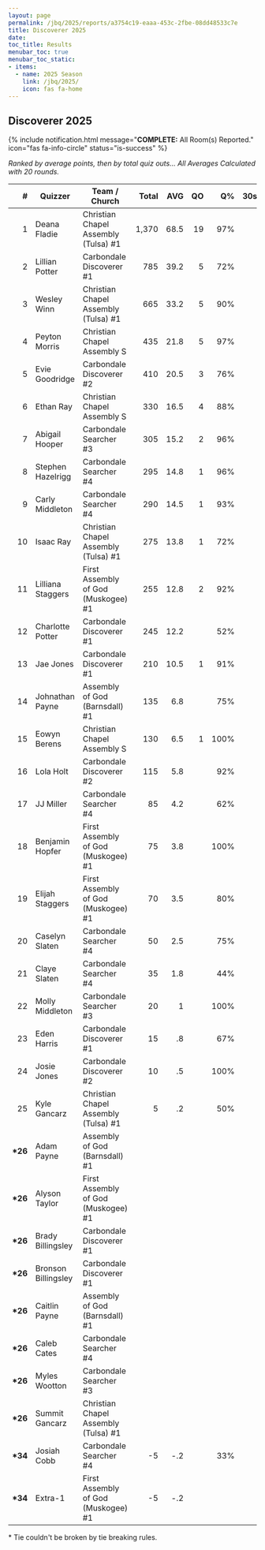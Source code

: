 ```yaml
---
layout: page
permalink: /jbq/2025/reports/a3754c19-eaaa-453c-2fbe-08dd48533c7e
title: Discoverer 2025
date: 
toc_title: Results
menubar_toc: true
menubar_toc_static:
- items:
  - name: 2025 Season
    link: /jbq/2025/
    icon: fas fa-home
---
```



## Discoverer 2025

{% include notification.html
   message="<b>COMPLETE:</b> All Room(s) Reported."
   icon="fas fa-info-circle"
   status="is-success" %}


*Ranked by average points, then by total quiz outs... All Averages Calculated with 20 rounds.*

| # | Quizzer | Team / Church | Total | AVG | QO | Q% | 30s | 20s | 10s |
|--:|---|---|--:|--:|--:|--:|--:|--:|--:|
| 1 | Deana Fladie | Christian Chapel Assembly (Tulsa) #1 | 1,370 | 68.5 | 19 | 97% |  |  | 120 |
| 2 | Lillian Potter | Carbondale Discoverer #1 | 785 | 39.2 | 5 | 72% |  |  | 91 |
| 3 | Wesley Winn | Christian Chapel Assembly (Tulsa) #1 | 665 | 33.2 | 5 | 90% |  |  | 65 |
| 4 | Peyton Morris | Christian Chapel Assembly S | 435 | 21.8 | 5 | 97% |  | 9 | 21 |
| 5 | Evie Goodridge | Carbondale Discoverer #2 | 410 | 20.5 | 3 | 76% |  |  | 45 |
| 6 | Ethan Ray | Christian Chapel Assembly S | 330 | 16.5 | 4 | 88% |  | 2 | 27 |
| 7 | Abigail Hooper | Carbondale Searcher #3 | 305 | 15.2 | 2 | 96% |  | 5 | 19 |
| 8 | Stephen Hazelrigg | Carbondale Searcher #4 | 295 | 14.8 | 1 | 96% |  | 2 | 25 |
| 9 | Carly Middleton | Carbondale Searcher #4 | 290 | 14.5 | 1 | 93% |  | 1 | 27 |
| 10 | Isaac Ray | Christian Chapel Assembly (Tulsa) #1 | 275 | 13.8 | 1 | 72% |  |  | 33 |
| 11 | Lilliana Staggers | First Assembly of God (Muskogee) #1 | 255 | 12.8 | 2 | 92% |  | 1 | 23 |
| 12 | Charlotte Potter | Carbondale Discoverer #1 | 245 | 12.2 |  | 52% |  |  | 46 |
| 13 | Jae Jones | Carbondale Discoverer #1 | 210 | 10.5 | 1 | 91% |  |  | 21 |
| 14 | Johnathan Payne | Assembly of God (Barnsdall) #1 | 135 | 6.8 |  | 75% |  | 2 | 12 |
| 15 | Eowyn Berens | Christian Chapel Assembly S | 130 | 6.5 | 1 | 100% |  |  | 12 |
| 16 | Lola Holt | Carbondale Discoverer #2 | 115 | 5.8 |  | 92% |  |  | 12 |
| 17 | JJ Miller | Carbondale Searcher #4 | 85 | 4.2 |  | 62% |  |  | 13 |
| 18 | Benjamin Hopfer | First Assembly of God (Muskogee) #1 | 75 | 3.8 |  | 100% |  | 1 | 6 |
| 19 | Elijah Staggers | First Assembly of God (Muskogee) #1 | 70 | 3.5 |  | 80% |  |  | 8 |
| 20 | Caselyn Slaten | Carbondale Searcher #4 | 50 | 2.5 |  | 75% |  |  | 6 |
| 21 | Claye Slaten | Carbondale Searcher #4 | 35 | 1.8 |  | 44% |  | 2 | 6 |
| 22 | Molly Middleton | Carbondale Searcher #3 | 20 | 1 |  | 100% |  |  | 2 |
| 23 | Eden Harris | Carbondale Discoverer #1 | 15 | .8 |  | 67% |  |  | 2 |
| 24 | Josie Jones | Carbondale Discoverer #2 | 10 | .5 |  | 100% |  |  | 1 |
| 25 | Kyle Gancarz | Christian Chapel Assembly (Tulsa) #1 | 5 | .2 |  | 50% |  |  | 1 |
| **\*26** | Adam Payne | Assembly of God (Barnsdall) #1 |  |  |  |  |  |  |  |
| **\*26** | Alyson Taylor | First Assembly of God (Muskogee) #1 |  |  |  |  |  |  |  |
| **\*26** | Brady Billingsley | Carbondale Discoverer #1 |  |  |  |  |  |  |  |
| **\*26** | Bronson Billingsley | Carbondale Discoverer #1 |  |  |  |  |  |  |  |
| **\*26** | Caitlin Payne | Assembly of God (Barnsdall) #1 |  |  |  |  |  |  |  |
| **\*26** | Caleb Cates | Carbondale Searcher #4 |  |  |  |  |  |  |  |
| **\*26** | Myles Wootton | Carbondale Searcher #3 |  |  |  |  |  |  |  |
| **\*26** | Summit Gancarz | Christian Chapel Assembly (Tulsa) #1 |  |  |  |  |  |  |  |
| **\*34** | Josiah Cobb | Carbondale Searcher #4 | -5 | -.2 |  | 33% |  |  | 2 |
| **\*34** | Extra-1 | First Assembly of God (Muskogee) #1 | -5 | -.2 |  |  |  |  |  |

\* Tie couldn't be broken by tie breaking rules.

